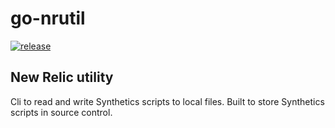# go-nrutil

[![release](https://img.shields.io/badge/Experimental-v0.1.0-yellow.svg)](https://github.com/brettski)

## New Relic utility

Cli to read and write Synthetics scripts to local files.  Built to store Synthetics scripts in source control.

